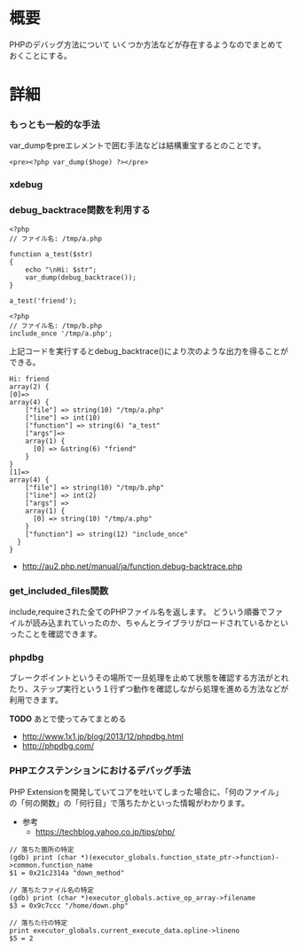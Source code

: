 # 概要
PHPのデバッグ方法について
いくつか方法などが存在するようなのでまとめておくことにする。

# 詳細

### もっとも一般的な手法
var_dumpをpreエレメントで囲む手法などは結構重宝するとのことです。
```
<pre><?php var_dump($hoge) ?></pre>
```

### xdebug



### debug_backtrace関数を利用する

```
<?php
// ファイル名: /tmp/a.php

function a_test($str)
{
    echo "\nHi: $str";
    var_dump(debug_backtrace());
}

a_test('friend');
```

```
<?php
// ファイル名: /tmp/b.php
include_once '/tmp/a.php';
```

上記コードを実行するとdebug_backtrace()により次のような出力を得ることができる。
```
Hi: friend
array(2) {
[0]=>
array(4) {
    ["file"] => string(10) "/tmp/a.php"
    ["line"] => int(10)
    ["function"] => string(6) "a_test"
    ["args"]=>
    array(1) {
      [0] => &string(6) "friend"
    }
}
[1]=>
array(4) {
    ["file"] => string(10) "/tmp/b.php"
    ["line"] => int(2)
    ["args"] =>
    array(1) {
      [0] => string(10) "/tmp/a.php"
    }
    ["function"] => string(12) "include_once"
  }
}
```

- http://au2.php.net/manual/ja/function.debug-backtrace.php

### get_included_files関数

include,requireされた全てのPHPファイル名を返します。
 どういう順番でファイルが読み込まれていったのか、ちゃんとライブラリがロードされているかといったことを確認できます。


### phpdbg
ブレークポイントというその場所で一旦処理を止めて状態を確認する方法がとれたり、ステップ実行という１行ずつ動作を確認しながら処理を進める方法などが利用できます。

**TODO** あとで使ってみてまとめる
- http://www.1x1.jp/blog/2013/12/phpdbg.html
- http://phpdbg.com/


### PHPエクステンションにおけるデバッグ手法
PHP Extensionを開発していてコアを吐いてしまった場合に、「何のファイル」の「何の関数」の「何行目」で落ちたかといった情報がわかります。

- 参考
  - https://techblog.yahoo.co.jp/tips/php/

```
// 落ちた箇所の特定
(gdb) print (char *)(executor_globals.function_state_ptr->function)->common.function_name
$1 = 0x21c2314a "down_method"

// 落ちたファイル名の特定
(gdb) print (char *)executor_globals.active_op_array->filename
$3 = 0x9c7ccc "/home/down.php"

// 落ちた行の特定
print executor_globals.current_execute_data.opline->lineno
$5 = 2
```




